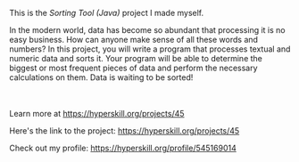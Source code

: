 This is the *Sorting Tool (Java)* project I made myself.


<p>In the modern world, data has become so abundant that processing it is no easy business. How can anyone make sense of all these words and numbers? In this project, you will write a program that processes textual and numeric data and sorts it. Your program will be able to determine the biggest or most frequent pieces of data and perform the necessary calculations on them. Data is waiting to be sorted!</p><br/><br/>Learn more at <a href="https://hyperskill.org/projects/45?utm_source=ide&utm_medium=ide&utm_campaign=ide&utm_content=project-card">https://hyperskill.org/projects/45</a>

Here's the link to the project: https://hyperskill.org/projects/45

Check out my profile: https://hyperskill.org/profile/545169014